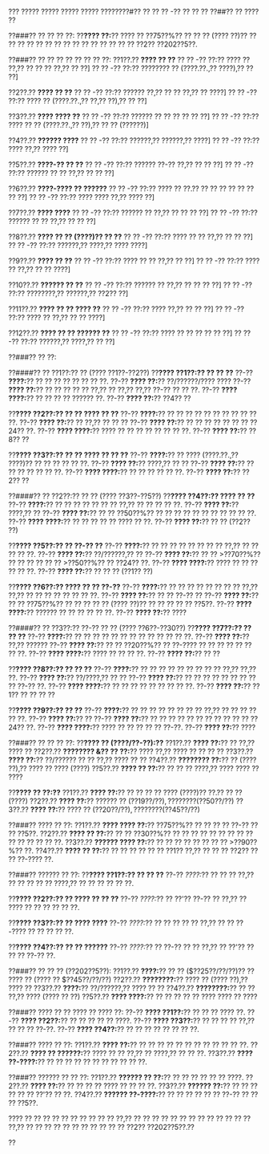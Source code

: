 ??? ????? ????? ????? ????? ????????#?? ?? ?? ?? -?? ?? ?? ??
??##?? ?? ???? ??

??###?? ?? ?? ?? ??:
??**???? ??:**?? ???? ?? ??75??%?? ?? ?? ?? (???? ??)?? ?? ?? ?? ?? ?? ?? ?? ?? ?? ?? ?? ?? ?? ?? ?? ??2?? ??202??5??.

??###?? ?? ?? ?? ?? ?? ?? ?? ??:
??1??.?? **???? ?? ??**
??  ?? -?? ??:?? ???? ?? ??,?? ?? ?? ?? ??,?? ?? ??]
??  ?? -?? ??:?? ???????? ?? (????.??.,?? ????),?? ?? ??]

??2??.?? **???? ?? ??**
??  ?? -?? ??:?? ?????? ??,?? ?? ?? ??,?? ?? ????]
??  ?? -?? ??:?? ???? ?? (????.??.,?? ??,?? ??),?? ?? ??]

??3??.?? **???? ???? ??**
??  ?? -?? ??:?? ?????? ?? ?? ?? ?? ?? ??]
??  ?? -?? ??:?? ???? ?? ?? (????.??.,?? ??),?? ?? ?? (??????)]

??4??.?? **?????? ????**
??  ?? -?? ??:?? ??????,?? ??????,?? ????]
??  ?? -?? ??:?? ???? ??,?? ???? ??]

??5??.?? **????-?? ?? ??**
??  ?? -?? ??:?? ?????? ??-?? ??,?? ?? ?? ??]
??  ?? -?? ??:?? ?????? ?? ?? ??,?? ?? ?? ??]

??6??.?? **????-???? ?? ??????**
??  ?? -?? ??:?? ???? ?? ??.?? ?? ?? ?? ?? ?? ?? ?? ??]
??  ?? -?? ??:?? ???? ???? ??,?? ???? ??]

??7??.?? **???? ????**
??  ?? -?? ??:?? ?????? ?? ??,?? ?? ?? ?? ??]
??  ?? -?? ??:?? ?????? ?? ?? ??,?? ?? ?? ??]

??8??.?? **???? ?? ?? (????)?? ?? ??**
??  ?? -?? ??:?? ???? ?? ?? ??,?? ?? ?? ??]
??  ?? -?? ??:?? ??????,?? ????,?? ???? ????]

??9??.?? **???? ?? ??**
??  ?? -?? ??:?? ???? ?? ?? ??,?? ?? ??]
??  ?? -?? ??:?? ???? ?? ??,?? ?? ?? ????]

??10??.?? **?????? ?? ??**
??   ?? -?? ??:?? ?????? ?? ??,?? ?? ?? ?? ??]
??   ?? -?? ??:?? ????????,?? ??????,?? ??2?? ??]

??11??.?? **???? ?? ?? ???? ??**
??   ?? -?? ??:?? ???? ??,?? ?? ?? ??]
??   ?? -?? ??:?? ???? ?? ??,?? ?? ?? ????]

??12??.?? **???? ?? ?? ?????? ??**
??   ?? -?? ??:?? ???? ?? ?? ?? ?? ?? ??]
??   ?? -?? ??:?? ??????,?? ????,?? ?? ??]

??###?? ?? ??:

??####?? ?? ??1??:?? ?? (???? ??1??-??2??)
??**???? ??1??:?? ?? ?? ??**
??-?? **????:**?? ?? ?? ?? ?? ?? ?? ?? ??.
??-?? **???? ??:**?? ??/??????/???? ????
??-?? **???? ??:**?? ?? ?? ?? ?? ?? ??,?? ?? ??,?? ??,?? ??-?? ?? ?? ??.
??-?? **???? ????:**?? ?? ?? ?? ?? ?????? ??.
??-?? **???? ??:**?? ??4?? ??

??**???? ??2??:?? ?? ?? ???? ?? ??**
??-?? **????:**?? ?? ?? ?? ?? ?? ?? ?? ?? ?? ?? ??.
??-?? **???? ??:**?? ?? ??,?? ?? ?? ??
??-?? **???? ??:**?? ?? ?? ?? ?? ?? ?? ?? ??24?? ??.
??-?? **???? ????:**?? ???? ?? ?? ?? ?? ?? ?? ?? ??.
??-?? **???? ??:**?? ??8?? ??

??**???? ??3??:?? ?? ?? ???? ?? ?? ??**
??-?? **????:**?? ?? ???? (????.??.,?? ????)?? ?? ?? ?? ?? ?? ??.
??-?? **???? ??:**?? ????,?? ?? ??
??-?? **???? ??:**?? ?? ?? ?? ?? ?? ?? ??.
??-?? **???? ????:**?? ?? ?? ?? ?? ?? ??.
??-?? **???? ??:**?? ??2?? ??

??####?? ?? ??2??:?? ?? ?? (???? ??3??-??5??)
??**???? ??4??:?? ???? ?? ??**
??-?? **????:**?? ?? ?? ?? ?? ?? ?? ?? ??,?? ?? ?? ?? ?? ??.
??-?? **???? ??:**?? ????,?? ??
??-?? **???? ??:**?? ?? ?? ??50??%?? ?? ?? ?? ?? ?? ?? ?? ?? ?? ?? ??.
??-?? **???? ????:**?? ?? ?? ?? ?? ?? ???? ?? ??.
??-?? **???? ??:**?? ?? ?? (??2?? ??)

??**???? ??5??:?? ?? ??-?? ??**
??-?? **????:**?? ?? ?? ?? ?? ?? ?? ?? ?? ??,?? ?? ?? ?? ?? ??.
??-?? **???? ??:**?? ??/??????,?? ??
??-?? **???? ??:**?? ?? ?? >??70??%?? ?? ?? ?? ?? ?? ?? >??50??%?? ?? ??24?? ??.
??-?? **???? ????:**?? ???? ?? ?? ?? ?? ?? ??.
??-?? **???? ??:**?? ?? ?? ?? (??1?? ??)

??**???? ??6??:?? ???? ?? ?? ??-??**
??-?? **????:**?? ?? ?? ?? ?? ?? ?? ?? ?? ??,?? ??,?? ?? ?? ?? ?? ?? ?? ?? ??.
??-?? **???? ??:**?? ?? ?? ??-?? ??
??-?? **???? ??:**?? ?? ?? ??75??%?? ?? ?? ?? ?? ?? (???? ??)?? ?? ?? ?? ?? ?? ??5??.
??-?? **???? ????:**?? ?????? ?? ?? ?? ?? ?? ??.
??-?? **???? ??:**?? ????

??####?? ?? ??3??:?? ??-?? ?? ?? (???? ??6??-??30??)
??**???? ??7??:?? ?? ?? ??**
??-?? **????:**?? ?? ?? ?? ?? ?? ?? ?? ?? ?? ?? ?? ?? ??.
??-?? **???? ??:**?? ??,?? ??????
??-?? **???? ??:**?? ?? ?? ??20??%?? ?? ??-???? ?? ?? ?? ?? ?? ?? ?? ??.
??-?? **???? ????:**?? ???? ?? ?? ?? ??.
??-?? **???? ??:**?? ?? ??

??**???? ??8??:?? ?? ?? ??**
??-?? **????:**?? ?? ?? ?? ?? ?? ?? ?? ?? ?? ??,?? ??,?? ??.
??-?? **???? ??:**?? ??/????,?? ?? ??
??-?? **???? ??:**?? ?? ?? ?? ?? ?? ?? ?? ?? ?? ??-?? ??.
??-?? **???? ????:**?? ?? ?? ?? ?? ?? ?? ?? ?? ??.
??-?? **???? ??:**?? ??1?? ?? ?? ?? ??

??**???? ??9??:?? ?? ??**
??-?? **????:**?? ?? ?? ?? ?? ?? ?? ?? ?? ??,?? ?? ?? ?? ?? ?? ??.
??-?? **???? ??:**?? ??
??-?? **???? ??:**?? ?? ?? ?? ?? ?? ?? ?? ?? ?? ?? ?? ??24?? ??.
??-?? **???? ????:**?? ???? ?? ?? ?? ?? ?? ??-??.
??-?? **???? ??:**?? ????

??###?? ?? ?? ?? ??:
??**???? ?? (????/??-??):??**
??1??.?? **???? ??:**?? ?? ??,?? ???? ??
??2??.?? **???????? &?? ?? ??:**?? ???? ??,?? ???? ?? ?? ?? ??
??3??.?? **???? ??:**?? ??/?????? ?? ?? ??,?? ???? ?? ??
??4??.?? **???????? ??:**?? ?? (???? ??),?? ???? ?? ???? (????)
??5??.?? **???? ?? ??:**?? ?? ?? ?? ????,?? ???? ???? ?? ????

??**???? ?? ??:??**
??1??.?? **???? ??:**?? ?? ?? ?? ?? ???? (????)?? ??.?? ?? ?? (????)
??2??.?? **???? ??:**?? ?????? ?? ($??19??/??),?? ???? ?? ($??50??/??)
??3??.?? **???? ??:**?? ???? ?? ($??20??/??),?? ???? ?? ($??45??/??)

??###?? ???? ?? ??:
??1??.?? **???? ???? ??:**?? ??75??%?? ?? ?? ?? ?? ??-?? ?? ?? ??5??.
??2??.?? **???? ?? ??:**?? ?? ?? ??30??%?? ?? ?? ?? ?? ?? ?? ?? ?? ?? ?? ?? ?? ?? ?? ??.
??3??.?? **?????? ???? ??:**?? ?? ?? ?? ?? ?? ?? ?? ?? >??90??%?? ??.
??4??.?? **???? ?? ??:**?? ?? ?? ?? ?? ?? ?? ??1?? ??,?? ?? ?? ?? ??2?? ?? ?? ??-???? ??.

??###?? ?????? ?? ??:
??**???? ??1??:?? ?? ?? ??**
??-?? *????:*?? ?? ?? ?? ??,?? ?? ?? ?? ?? ?? ????,?? ?? ?? ?? ?? ?? ??.

??**???? ??2??:?? ?? ???? ?? ?? ??**
??-?? *????:*?? ?? ??'?? ??-?? ?? ??,?? ?? ???? ?? ?? ?? ?? ?? ??.

??**???? ??3??:?? ?? ???? ????**
??-?? *????:*?? ?? ?? ?? ?? ?? ??,?? ?? ?? ??-???? ?? ?? ?? ?? ??.

??**???? ??4??:?? ?? ?? ??????**
??-?? *????:*?? ?? ??-?? ?? ?? ??,?? ?? ??'?? ?? ?? ?? ??-?? ??.

??###?? ?? ?? ?? (??202??5??):
??1??.?? **????:**?? ?? ?? ($??25??/??/??)?? ?? ???? ?? (???? ?? $??45??/??/??)
??2??.?? **????????:**?? ???? ?? (???? ??),?? ???? ??
??3??.?? **????:**?? ??/??????,?? ???? ?? ??
??4??.?? **????????:**?? ?? ?? ??,?? ???? (???? ?? ??)
??5??.?? **???? ????:**?? ?? ?? ?? ?? ?? ???? ???? ?? ????

??###?? ???? ?? ?? ???? ?? ???? ??:
??-?? **???? ??1??:**?? ?? ?? ?? ???? ??.
??-?? **???? ??2??:**?? ?? ?? ?? ?? ?? ????.
??-?? **???? ??3??:**?? ?? ?? ?? ?? ??,?? ?? ?? ?? ??-??.
??-?? **???? ??4??:**?? ?? ?? ?? ?? ?? ?? ?? ??.

??###?? ???? ?? ??:
??1??.?? **???? ??:**?? ?? ?? ?? ?? ?? ?? ?? ?? ?? ?? ?? ??.
??2??.?? **???? ?? ??????:**?? ???? ?? ?? ??,?? ?? ????,?? ?? ?? ??.
??3??.?? **???? ??-????:**?? ?? ?? ?? ?? ?? ?? ?? ?? ?? ?? ??.

??###?? ?????? ?? ?? ??:
??1??.?? **?????? ?? ??:**?? ?? ?? ?? ?? ?? ?? ????.
??2??.?? **???? ??:**?? ?? ?? ?? ?? ???? ?? ?? ?? ??.
??3??.?? **?????? ??:**?? ?? ?? ?? ?? ?? ?? ??'?? ?? ??.
??4??.?? **?????? ??-????:**?? ?? ?? ?? ?? ?? ?? ??-?? ?? ?? ?? ??5??.

???? ?? ?? ?? ?? ?? ?? ?? ?? ?? ?? ??,?? ?? ?? ?? ?? ?? ?? ?? ?? ?? ?? ?? ?? ?? ??,?? ?? ?? ?? ?? ?? ?? ?? ?? ?? ?? ?? ??2?? ??202??5??.??

??